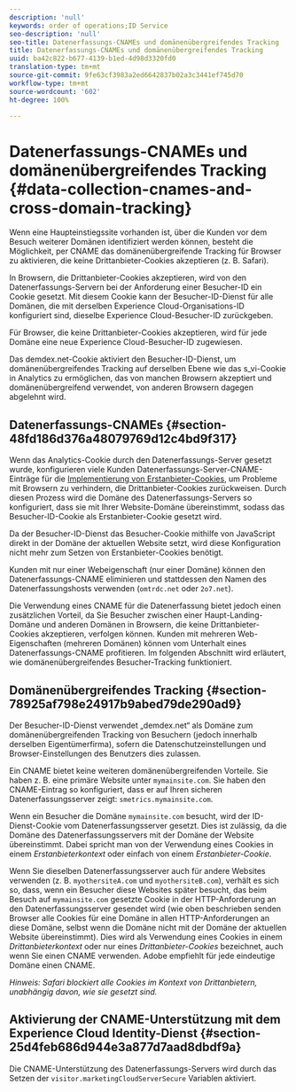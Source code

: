 ```yaml
---
description: 'null'
keywords: order of operations;ID Service
seo-description: 'null'
seo-title: Datenerfassungs-CNAMEs und domänenübergreifendes Tracking
title: Datenerfassungs-CNAMEs und domänenübergreifendes Tracking
uuid: ba42c822-b677-4139-b1ed-4d98d3320fd0
translation-type: tm+mt
source-git-commit: 9fe63cf3983a2ed6642837b02a3c3441ef745d70
workflow-type: tm+mt
source-wordcount: '602'
ht-degree: 100%

---
```



# Datenerfassungs-CNAMEs und domänenübergreifendes Tracking {#data-collection-cnames-and-cross-domain-tracking}

Wenn eine Haupteinstiegssite vorhanden ist, über die Kunden vor dem Besuch weiterer Domänen identifiziert werden können, besteht die Möglichkeit, per CNAME das domänenübergreifende Tracking für Browser zu aktivieren, die keine Drittanbieter-Cookies akzeptieren (z. B. Safari).

In Browsern, die Drittanbieter-Cookies akzeptieren, wird von den Datenerfassungs-Servern bei der Anforderung einer Besucher-ID ein Cookie gesetzt. Mit diesem Cookie kann der Besucher-ID-Dienst für alle Domänen, die mit derselben Experience Cloud-Organisations-ID konfiguriert sind, dieselbe Experience Cloud-Besucher-ID zurückgeben.

Für Browser, die keine Drittanbieter-Cookies akzeptieren, wird für jede Domäne eine neue Experience Cloud-Besucher-ID zugewiesen.

Das demdex.net-Cookie aktiviert den Besucher-ID-Dienst, um domänenübergreifendes Tracking auf derselben Ebene wie das s_vi-Cookie in Analytics zu ermöglichen, das von manchen Browsern akzeptiert und domänenübergreifend verwendet, von anderen Browsern dagegen abgelehnt wird.

## Datenerfassungs-CNAMEs {#section-48fd186d376a48079769d12c4bd9f317}

Wenn das Analytics-Cookie durch den Datenerfassungs-Server gesetzt wurde, konfigurieren viele Kunden Datenerfassungs-Server-CNAME-Einträge für die [Implementierung von Erstanbieter-Cookies](https://docs.adobe.com/content/help/de-DE/core-services/interface/ec-cookies/cookies-first-party.html), um Probleme mit Browsern zu verhindern, die Drittanbieter-Cookies zurückweisen. Durch diesen Prozess wird die Domäne des Datenerfassungs-Servers so konfiguriert, dass sie mit Ihrer Website-Domäne übereinstimmt, sodass das Besucher-ID-Cookie als Erstanbieter-Cookie gesetzt wird.

Da der Besucher-ID-Dienst das Besucher-Cookie mithilfe von JavaScript direkt in der Domäne der aktuellen Website setzt, wird diese Konfiguration nicht mehr zum Setzen von Erstanbieter-Cookies benötigt.

Kunden mit nur einer Webeigenschaft (nur einer Domäne) können den Datenerfassungs-CNAME eliminieren und stattdessen den Namen des Datenerfassungshosts verwenden (`omtrdc.net` oder `2o7.net`).

Die Verwendung eines CNAME für die Datenerfassung bietet jedoch einen zusätzlichen Vorteil, da Sie Besucher zwischen einer Haupt-Landing-Domäne und anderen Domänen in Browsern, die keine Drittanbieter-Cookies akzeptieren, verfolgen können. Kunden mit mehreren Web-Eigenschaften (mehreren Domänen) können vom Unterhalt eines Datenerfassungs-CNAME profitieren. Im folgenden Abschnitt wird erläutert, wie domänenübergreifendes Besucher-Tracking funktioniert.

## Domänenübergreifendes Tracking {#section-78925af798e24917b9abed79de290ad9}

Der Besucher-ID-Dienst verwendet „demdex.net“ als Domäne zum domänenübergreifenden Tracking von Besuchern (jedoch innerhalb derselben Eigentümerfirma), sofern die Datenschutzeinstellungen und Browser-Einstellungen des Benutzers dies zulassen.

Ein CNAME bietet keine weiteren domänenübergreifenden Vorteile. Sie haben z. B. eine primäre Website unter `mymainsite.com`. Sie haben den CNAME-Eintrag so konfiguriert, dass er auf Ihren sicheren Datenerfassungsserver zeigt: `smetrics.mymainsite.com`.

Wenn ein Besucher die Domäne `mymainsite.com` besucht, wird der ID-Dienst-Cookie vom Datenerfassungsserver gesetzt. Dies ist zulässig, da die Domäne des Datenerfassungsservers mit der Domäne der Website übereinstimmt. Dabei spricht man von der Verwendung eines Cookies in einem *Erstanbieterkontext* oder einfach von einem *Erstanbieter-Cookie*.

Wenn Sie dieselben Datenerfassungsserver auch für andere Websites verwenden (z. B. `myothersiteA.com` und `myothersiteB.com`), verhält es sich so, dass, wenn ein Besucher diese Websites später besucht, das beim Besuch auf `mymainsite.com` gesetzte Cookie in der HTTP-Anforderung an den Datenerfassungsserver gesendet wird (wie oben beschrieben senden Browser alle Cookies für eine Domäne in allen HTTP-Anforderungen an diese Domäne, selbst wenn die Domäne nicht mit der Domäne der aktuellen Website übereinstimmt). Dies wird als Verwendung eines Cookies in einem *Drittanbieterkontext* oder nur eines *Drittanbieter-Cookies* bezeichnet, auch wenn Sie einen CNAME verwenden. Adobe empfiehlt für jede eindeutige Domäne einen CNAME.

*Hinweis: Safari blockiert alle Cookies im Kontext von Drittanbietern, unabhängig davon, wie sie gesetzt sind.*

## Aktivierung der CNAME-Unterstützung mit dem Experience Cloud Identity-Dienst {#section-25d4feb686d944e3a877d7aad8dbdf9a}

Die CNAME-Unterstützung des Datenerfassungs-Servers wird durch das Setzen der `visitor.marketingCloudServerSecure` Variablen aktiviert.
